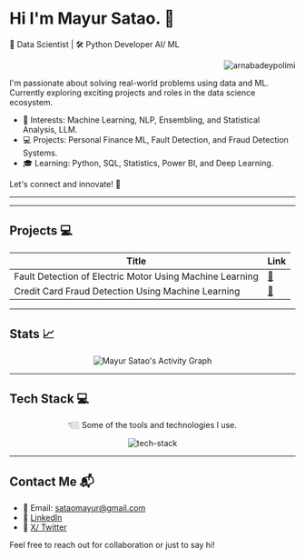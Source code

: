 # Hi I'm Mayur Satao. 👋

🔮 Data Scientist | 🛠️ Python Developer AI/ ML<p align="right"> <img src="https://komarev.com/ghpvc/?username=purplecompute" alt="arnabadeypolimi" /> </p>


I'm passionate about solving real-world problems using data and ML. Currently exploring exciting projects and roles in the data science ecosystem.

- 🌟 Interests: Machine Learning, NLP, Ensembling, and Statistical Analysis, LLM.
- 💻 Projects: Personal Finance ML, Fault Detection, and Fraud Detection Systems.
- 🎓 Learning: Python, SQL, Statistics, Power BI, and Deep Learning.

Let's connect and innovate! 🚀

---
<!--
## Publications 📝

### Machine Learning and Data Science 📊

| Title | Date | Link |
|---------------|------|------|
| Fault Detection of Electric Motor Using Machine Learning | April-2024 | [🔗](https://github.com/purplecompute/Fault-Detection-of-Electric-Motor-Using-ML) |
| Credit Card Fraud Detection Using Machine Learning | Oct-2024 | [🔗](https://github.com/purplecompute/Credit-Card-Fraud-Detection) |
-->
---

## Projects 💻

| Title | Link |
|---------------|------|
| Fault Detection of Electric Motor Using Machine Learning | [🔗](https://github.com/purplecompute/Fault-Detection-of-Electric-Motor-Using-ML) |
| Credit Card Fraud Detection Using Machine Learning | [🔗](https://github.com/purplecompute/Credit-Card-Fraud-Detection) |

---

## Stats 📈

<p align="center">
  <img src="https://github-readme-activity-graph.vercel.app/graph?username=purplecompute&theme=github-compact" alt="Mayur Satao's Activity Graph" />
</p>

<!-- 
<p align="center">
  <img src="https://gh-readme-stats-ha.vercel.app/api/top-langs/?username=purplecompute&theme=tokyonight&langs_count=8&hide=html,css,jupyter%20notebook&layout=donut" alt="Mayur Satao's Most Used Languages" />
</p> -->

<!--
<p align="center">
  <img src="https://gh-readme-stats-ha.vercel.app/api?username=purplecompute&show_icons=true&hide_title=true&card_width=500px&theme=tokyonight&count_private=true&rank_icon=github&include_all_commits=true" alt="Mayur Satao's GitHub Stats" />
</p>
-->
---

## Tech Stack 💻

<p align="center">👇🏼 Some of the tools and technologies I use.</p>
<p align="center">
  <img src="https://skillicons.dev/icons?i=python,sklearn,vscode,pycharm,tensorflow,mysql,docker,git,github,&perline=3&theme=dark" alt="tech-stack" />
</p>

---

## Contact Me 📬

- 📧 Email: sataomayur@gmail.com
- 💼 [LinkedIn](https://www.linkedin.com/in/mayur-satav/)
- 🌟 [X/ Twitter](https://x.com/MayurSatao__)

Feel free to reach out for collaboration or just to say hi!
